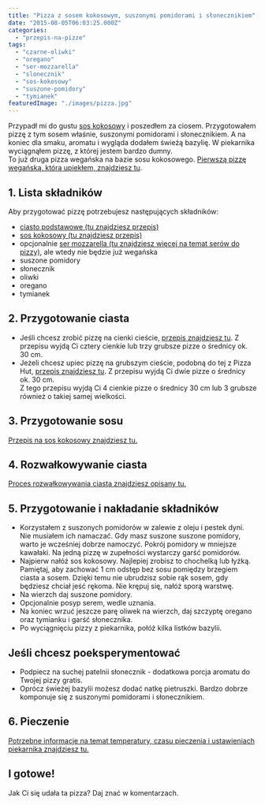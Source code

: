 ```yaml
---
title: "Pizza z sosem kokosowym, suszonymi pomidorami i słonecznikiem"
date: "2015-08-05T06:03:25.000Z"
categories: 
  - "przepis-na-pizze"
tags: 
  - "czarne-oliwki"
  - "oregano"
  - "ser-mozzarella"
  - "slonecznik"
  - "sos-kokosowy"
  - "suszone-pomidory"
  - "tymianek"
featuredImage: "./images/pizza.jpg"
---
```


Przypadł mi do gustu <a title="Przepis na sos kokosowy" href="/sos-kokosowy/">sos kokosowy</a> i poszedłem za ciosem. Przygotowałem pizzę z tym sosem właśnie, suszonymi pomidorami i słonecznikiem. A na koniec dla smaku, aromatu i wygląda dodałem świeżą bazylię. W piekarnika wyciągnąłem pizzę, z której jestem bardzo dumny.  
To już druga pizza wegańska na bazie sosu kokosowego. <a href="/pizza-z-sosem-kokosowym-swiezym-pomidorem-i-tymiankiem/">Pierwszą pizzę wegańską, którą upiekłem, znajdziesz tu</a>.

## 1\. Lista składników

Aby przygotować pizzę potrzebujesz następujących składników:

- <a title="Przepis na ciasto podstawowe" href="/przepis-na-ciasto-na-pizze/">ciasto podstawowe (tu znajdziesz przepis)</a>
- <a title="Przepis na sos kokosowy" href="/sos-kokosowy/">sos kokosowy (tu znajdziesz przepis)</a>
- opcjonalnie <a title="Ser do pizzy" href="/jaki-ser-wybrac-do-pizzy/">ser mozzarella (tu znajdziesz więcej na temat serów do pizzy)</a>, ale wtedy nie będzie już wegańska
- suszone pomidory
- słonecznik
- oliwki
- oregano
- tymianek

## 2\. Przygotowanie ciasta

- Jeśli chcesz zrobić pizzę na cienki cieście, <a title="Przepis na ciasto podstawowe" href="/przepis-na-ciasto-na-pizze/">przepis znajdziesz tu</a>. Z przepisu wyjdą Ci cztery cienkie lub trzy grubsze pizze o średnicy ok. 30 cm.
- Jeżeli chcesz upiec pizzę na grubszym cieście, podobną do tej z Pizza Hut, <a title="Przepis na pizzę na grubym cieście" href="/jak-zrobic-ciasto-na-pizze-jak-w-pizza-hut/">przepis znajdziesz tu</a>. Z przepisu wyjdą Ci dwie pizze o średnicy ok. 30 cm.  
    Z tego przepisu wyjdą Ci 4 cienkie pizze o średnicy 30 cm lub 3 grubsze również o takiej samej wielkości.

## 3\. Przygotowanie sosu

<a title="Przepis na sos kokosowy" href="/sos-kokosowy/">Przepis na sos kokosowy znajdziesz tu.</a>

## 4\. Rozwałkowywanie ciasta

<a title="Rozwałkowywanie ciasta" href="/jak-walkowac-ciasto-pizzy/">Proces rozwałkowywania ciasta znajdziesz opisany tu.</a>

## 5\. Przygotowanie i nakładanie składników

- Korzystałem z suszonych pomidorów w zalewie z oleju i pestek dyni. Nie musiałem ich namaczać. Gdy masz suszone suszone pomidory, warto je wcześniej dobrze namoczyć. Pokrój pomidory w mniejsze kawałaki. Na jedną pizzę w zupełności wystarczy garść pomidorów.
- Najpierw nałóż sos kokosowy. Najlepiej zrobisz to chochelką lub łyżką. Pamiętaj, aby zachować 1 cm odstęp bez sosu pomiędzy brzegiem ciasta a sosem. Dzięki temu nie ubrudzisz sobie rąk sosem, gdy będziesz chciał jeść rękoma. Nie krępuj się, nałóż sporą warstwę.
- Na wierzch daj suszone pomidory.
- Opcjonalnie posyp serem, wedle uznania.
- Na koniec wrzuć jeszcze parę oliwek na wierzch, daj szczyptę oregano oraz tymianku i garść słonecznika.
- Po wyciągnięciu pizzy z piekarnika, połóż kilka listków bazylii.

## Jeśli chcesz poeksperymentować

- Podpiecz na suchej patelnii słonecznik - dodatkowa porcja aromatu do Twojej pizzy gratis.
- Oprócz świeżej bazylii możesz dodać natkę pietruszki. Bardzo dobrze komponuje się z suszonymi pomidorami i słonecznikiem.

## 6\. Pieczenie

<a title="Jak ustawić piekarnik do pieczenia pizzy" href="/jak-ustawic-piekarnik-pieczenia-pizzy/">Potrzebne informacje na temat temperatury, czasu pieczenia i ustawieniach piekarnika znajdziesz tu.</a>

## I gotowe!

Jak Ci się udała ta pizza? Daj znać w komentarzach.
